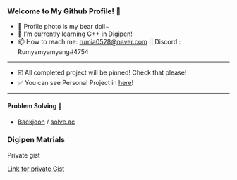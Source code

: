 ### Welcome to My Github Profile! 👋

- 🐻 Profile photo is my bear doll~ 
- 🌱 I’m currently learning C++ in Digipen!
- 📫 How to reach me: rumia0528@naver.com || Discord : Rumyamyamyang#4754

- - -

- ☑️ All completed project will be pinned! Check that please!
- ✅ You can see Personal Project in [here](https://github.com/Rumyamyamyang)!

- - -
#### Problem Solving 💯
- [Baekjoon](https://www.acmicpc.net/user/rumia0528) / [solve.ac](https://solved.ac/profile/rumia0528)

### Digipen Matrials
<deatils>
<summary>Private gist</summary>
  
[Link for private Gist](https://gist.github.com/minsu-kim-digipen/bd44b496314244df1dee0aeed7981748)
</details>
